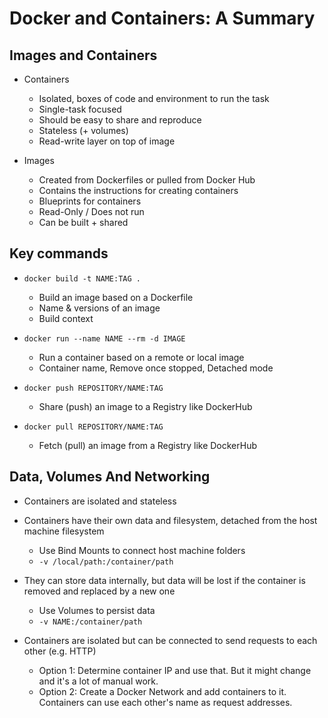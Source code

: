# Docker and Containers: A Summary

## Images and Containers

* Containers 
  * Isolated, boxes of code and environment to run the task
  * Single-task focused
  * Should be easy to share and reproduce
  * Stateless (+ volumes)
  * Read-write layer on top of image

* Images
  * Created from Dockerfiles or pulled from Docker Hub
  * Contains the instructions for creating containers
  * Blueprints for containers
  * Read-Only / Does not run
  * Can be built + shared

## Key commands

* `docker build -t NAME:TAG .`
  * Build an image based on a Dockerfile
  * Name & versions of an image
  * Build context

* `docker run --name NAME --rm -d IMAGE`
  * Run a container based on a remote or local image
  * Container name, Remove once stopped, Detached mode

* `docker push REPOSITORY/NAME:TAG`
  * Share (push) an image to a Registry like DockerHub
* `docker pull REPOSITORY/NAME:TAG`
  * Fetch (pull) an image from a Registry like DockerHub

## Data, Volumes And Networking

* Containers are isolated and stateless
* Containers have their own data and filesystem, detached from the host machine filesystem
  * Use Bind Mounts to connect host machine folders
  * `-v /local/path:/container/path`
* They can store data internally, but data will be lost if the container is removed and replaced by a new one
  * Use Volumes to persist data
  * `-v NAME:/container/path`

* Containers are isolated but can be connected to send requests to each other (e.g. HTTP)
  * Option 1: Determine container IP and use that. But it might change and it's a lot of manual work.
  * Option 2: Create a Docker Network and add containers to it. Containers can use each other's name as request addresses.

